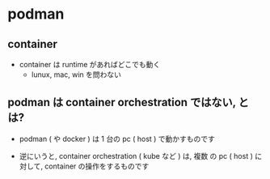 
# podman


## container

- container は runtime があればどこでも動く
  - lunux, mac, win を問わない


## podman は container orchestration ではない, とは?

- podman ( や docker ) は 1 台の pc ( host ) で動かすものです

- 逆にいうと, container orchestration ( kube など ) は,
  複数 の pc ( host ) に対して, container の操作をするものです






